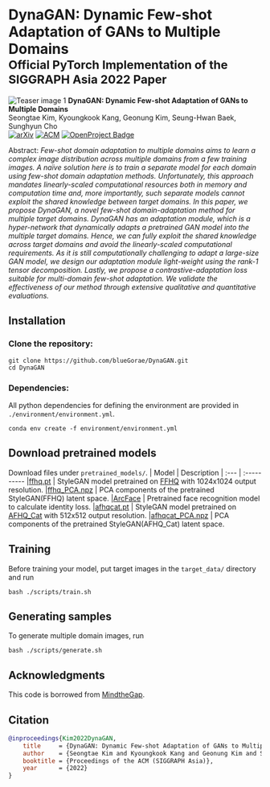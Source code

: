 # DynaGAN: Dynamic Few-shot Adaptation of GANs to Multiple Domains <br><sub>Official PyTorch Implementation of the SIGGRAPH Asia 2022 Paper</sub>
![Teaser image 1](srcs/teaser.png)
**DynaGAN: Dynamic Few-shot Adaptation of GANs to Multiple Domains**<br>
Seongtae Kim, Kyoungkook Kang, Geonung Kim, Seung-Hwan Baek, Sunghyun Cho<br>
[![arXiv](https://img.shields.io/static/v1?style=for-the-badge&message=arXiv&color=B31B1B&logo=arXiv&logoColor=FFFFFF&label=
)](https://arxiv.org/abs/2211.14554)
[![ACM](https://img.shields.io/static/v1?style=for-the-badge&message=ACM&color=0085CA&logo=ACM&logoColor=FFFFFF&label=)](https://dl.acm.org/doi/abs/10.1145/3550469.3555416)
[![OpenProject Badge](https://img.shields.io/badge/Project%20Page-E2638D?logo=openproject&logoColor=fff&style=for-the-badge)](https://bluegorae.github.io/dynagan/)

Abstract: *Few-shot domain adaptation to multiple domains aims to learn a complex image distribution across multiple domains from a few training images. A naïve solution here is to train a separate model for each domain using few-shot domain adaptation methods. Unfortunately, this approach mandates linearly-scaled computational resources both in memory and computation time and, more importantly, such separate models cannot exploit the shared knowledge between target domains. In this paper, we propose DynaGAN, a novel few-shot domain-adaptation method for multiple target domains. DynaGAN has an adaptation module, which is a hyper-network that dynamically adapts a pretrained GAN model into the multiple target domains. Hence, we can fully exploit the shared knowledge across target domains and avoid the linearly-scaled computational requirements. As it is still computationally challenging to adapt a large-size GAN model, we design our adaptation module light-weight using the rank-1 tensor decomposition. Lastly, we propose a contrastive-adaptation loss suitable for multi-domain few-shot adaptation. We validate the effectiveness of our method through extensive qualitative and quantitative evaluations.*

## Installation
### Clone the repository:
```shell
git clone https://github.com/blueGorae/DynaGAN.git
cd DynaGAN
```
### Dependencies:
All python dependencies for defining the environment are provided in `./environment/environment.yml`.
```shell
conda env create -f environment/environment.yml
```
## Download pretrained models
Download files under `pretrained_models/`.
| Model | Description
| :--- | :----------
|[ffhq.pt](https://drive.google.com/uc?id=1XQabKtkpMltyZkFYidX4jd8Zrii5eTyI&export=download) | StyleGAN model pretrained on [FFHQ](https://github.com/NVlabs/ffhq-dataset) with 1024x1024 output resolution.
|[ffhq_PCA.npz](https://drive.google.com/uc?id=13b81CBny0VgxWJWWEylNJkNbXuQ512ug&export=download) | PCA components of the pretrained StyleGAN(FFHQ) latent space.
|[ArcFace](https://drive.google.com/uc?id=1bwcB_AvbD0_qHGUoQCxzbp2wEurhjD4c&export=download) | Pretrained face recognition model to calculate identity loss.
|[afhqcat.pt](https://drive.google.com/uc?id=17K_U0IKaVKoQT4lJ6zf1h6ijfmrHSB7B&export=download) | StyleGAN model pretrained on [AFHQ_Cat](https://github.com/clovaai/stargan-v2) with 512x512 output resolution.
|[afhqcat_PCA.npz](https://drive.google.com/uc?id=1_JiWz-8eiki-LFFF0Aerf8GpM6mpjpYR&export=download) | PCA components of the pretrained StyleGAN(AFHQ_Cat) latent space.

## Training
Before training your model, put target images in the `target_data/` directory and run
```shell
bash ./scripts/train.sh
```

## Generating samples
To generate multiple domain images, run
```shell
bash ./scripts/generate.sh
```


## Acknowledgments
This code is borrowed from [MindtheGap](https://github.com/ZPdesu/MindTheGap).

## Citation

```bibtex
@inproceedings{Kim2022DynaGAN,
    title     = {DynaGAN: Dynamic Few-shot Adaptation of GANs to Multiple Domains},
    author    = {Seongtae Kim and Kyoungkook Kang and Geonung Kim and Seung-Hwan Baek and Sunghyun Cho},
    booktitle = {Proceedings of the ACM (SIGGRAPH Asia)},
    year      = {2022}
}
``` 
